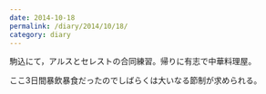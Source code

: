 ```yaml
---
date: 2014-10-18
permalink: /diary/2014/10/18/
category: diary
---
```


駒込にて，アルスとセレストの合同練習。帰りに有志で中華料理屋。

ここ3日間暴飲暴食だったのでしばらくは大いなる節制が求められる。